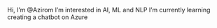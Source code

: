 Hi, I’m @Azirom
I’m interested in AI, ML and NLP
I’m currently learning creating a chatbot on Azure
